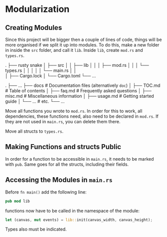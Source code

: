 # Modularization

## Creating Modules

Since this project will be bigger then  a couple of lines of code, things will be more organised if we split it up into modules. To do this, make a new folder in inside the `src` folder, and call it `lib`. Inside `lib`, create `mod.rs` and `types.rs`.

.
├── rusty snake
│     ├── src
│     │     ├── lib
│     │     │     ├── mod.rs
│     │     │     └──  types.rs
│     │     │ 
│     │     └──  main.rs
│     │    
│     ├── Cargo.lock
│     └──  Cargo.toml
└── ...

.
    ├── ...
    ├── docs                    # Documentation files (alternatively `doc`)
    │   ├── TOC.md              # Table of contents
    │   ├── faq.md              # Frequently asked questions
    │   ├── misc.md             # Miscellaneous information
    │   ├── usage.md            # Getting started guide
    │   └── ...                 # etc.
    └── ...

Move all functions you wrote to `mod.rs`. In order for this to work, all dependencies, these functions need, also need to be declared in `mod.rs`. If they are not used in `main.rs`, you can delete them there.

Move all structs to `types.rs`.

## Making Functions and structs Public

In order for a function to be accessible in `main.rs`, it needs to be marked with `pub`. Same goes for all the structs, including their fields.

## Accessing the Modules in `main.rs`

Before `fn main()` add the following line:

```rust
pub mod lib
```

functions now have to be called in the namespace of the module:

```rust
let (canvas, mut events) = lib::init(canvas_width, canvas_height);

```

Types also must be indicated.
